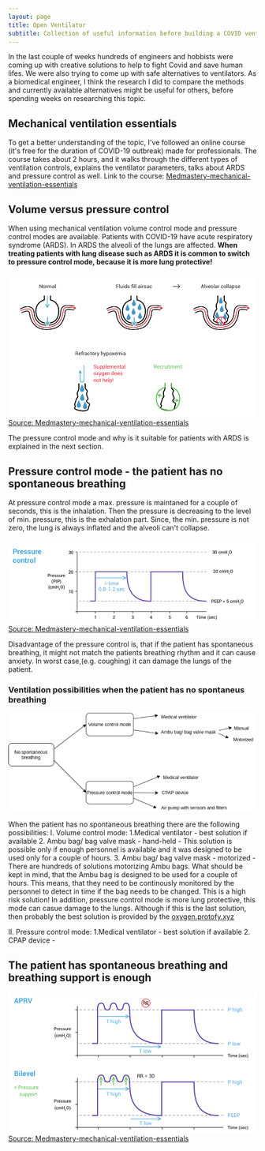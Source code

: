```yaml
---
layout: page
title: Open Ventilator
subtitle: Collection of useful information before building a COVID ventilator
---
```



In the last couple of weeks hundreds of engineers and hobbists were coming up with creative solutions to help to fight Covid and save human lifes. 
We were also trying to come up with safe alternatives to ventilators. As a biomedical engineer, I think the research I did to compare the methods and currently available alternatives might be useful for others, before spending weeks on researching this topic. 

## Mechanical ventilation essentials
To get a better understanding of the topic, I've followed an online course (it's free for the duration of COVID-19 outbreak) made for professionals. The course takes about 2 hours, and it walks through the different types of ventilation controls, explains the ventilator parameters, talks about ARDS and pressure control as well.
Link to the course:
[Medmastery-mechanical-ventilation-essentials](https://www.medmastery.com/course/mechanical-ventilation-essentials)

## Volume versus pressure control
When using mechanical ventilation volume control mode and pressure control modes are available.  Patients with COVID-19 have acute respiratory syndrome (ARDS). In ARDS the alveoli of the lungs are affected. **When treating patients with lung disease such as ARDS it is common to switch to pressure control mode, because it is more lung protective!**

![ARDS](/ards.png)[Source: Medmastery-mechanical-ventilation-essentials](https://www.medmastery.com/course/mechanical-ventilation-essentials)


The pressure control mode and why is it suitable for patients with ARDS is explained in the next section.


## Pressure control mode - the patient has no spontaneous breathing
At pressure control mode a max. pressure is maintaned for a couple of seconds, this is the inhalation. Then the pressure is decreasing to the level of min. pressure, this is the exhalation part. Since, the min. pressure is not zero, the lung is always inflated and the alveoli can't collapse.

![Pressure control](/pressure_control.png)[Source: Medmastery-mechanical-ventilation-essentials](https://www.medmastery.com/course/mechanical-ventilation-essentials)

Disadvantage of the pressure control is, that if the patient has spontaneous breathing, it might not match the patients breathing rhythm and it can cause anxiety. In worst case,(e.g. coughing) it can damage the lungs of the patient.

### Ventilation possibilities when the patient has no spontaneus breathing ###

![Ventilation_possibilites_overview](/no_spontaneous_breathing.png)

When the patient has no spontaneous breathing there are the following possibilities:
I. Volume control mode:
1.Medical ventilator - best solution if available
2. Ambu bag/ bag valve mask - hand-held - This solution is possible only if enough personnel is available and it was designed to be used only for a couple of hours. 
3. Ambu bag/ bag valve mask - motorized - There are hundreds of solutions motorizing Ambu bags. What should be kept in mind, that the Ambu bag is designed to be used for a couple of hours. This means, that they need to be continously monitored by the personnel to detect in time if the bag needs to be changed. This is a high risk solution! 
In addition, pressure control mode is more lung protective, this mode can casue damage to the lungs.
Although if this is the last solution, then probably the best solution is provided by the [oxygen.protofy.xyz](https://www.oxygen.protofy.xyz/)

II. Pressure control mode:
1.Medical ventilator - best solution if available
2. CPAP device - 

## The patient has spontaneous breathing and breathing support is enough


![APRV and bilevel](/aprv_bilevel.png)[Source: Medmastery-mechanical-ventilation-essentials](https://www.medmastery.com/course/mechanical-ventilation-essentials)






